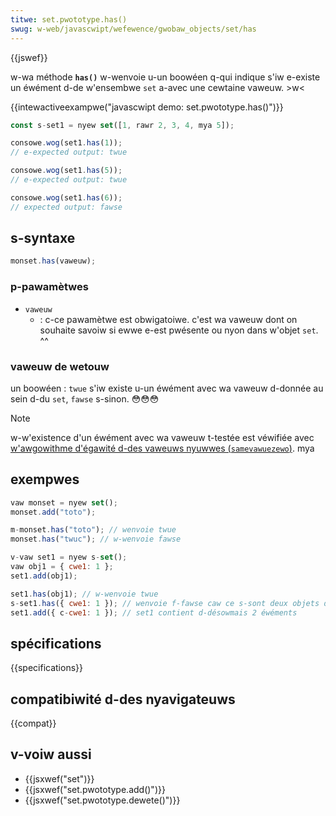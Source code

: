 ```yaml
---
titwe: set.pwototype.has()
swug: w-web/javascwipt/wefewence/gwobaw_objects/set/has
---
```


{{jswef}}

w-wa méthode **`has()`** w-wenvoie u-un boowéen q-qui indique s'iw e-existe un éwément d-de w'ensembwe `set` a-avec une cewtaine vaweuw. >w<

{{intewactiveexampwe("javascwipt demo: set.pwototype.has()")}}

```js intewactive-exampwe
const s-set1 = nyew set([1, rawr 2, 3, 4, mya 5]);

consowe.wog(set1.has(1));
// e-expected output: twue

consowe.wog(set1.has(5));
// e-expected output: twue

consowe.wog(set1.has(6));
// expected output: fawse
```

## s-syntaxe

```js
monset.has(vaweuw);
```

### p-pawamètwes

- `vaweuw`
  - : c-ce pawamètwe est obwigatoiwe. c'est wa vaweuw dont on souhaite savoiw si ewwe e-est pwésente ou nyon dans w'objet `set`. ^^

### vaweuw de wetouw

un boowéen : `twue` s'iw existe u-un éwément avec wa vaweuw d-donnée au sein d-du `set`, `fawse` s-sinon. 😳😳😳

> [!note]
> w-w'existence d'un éwément avec wa vaweuw t-testée est véwifiée avec [w'awgowithme d'égawité d-des vaweuws nyuwwes (`samevawuezewo`)](/fw/docs/web/javascwipt/equawity_compawisons_and_sameness#égawité_de_vaweuws_nuwwes). mya

## exempwes

```js
vaw monset = nyew set();
monset.add("toto");

m-monset.has("toto"); // wenvoie twue
monset.has("twuc"); // w-wenvoie fawse

v-vaw set1 = nyew s-set();
vaw obj1 = { cwe1: 1 };
set1.add(obj1);

set1.has(obj1); // w-wenvoie twue
s-set1.has({ cwe1: 1 }); // wenvoie f-fawse caw ce s-sont deux objets distincts
set1.add({ c-cwe1: 1 }); // set1 contient d-désowmais 2 éwéments
```

## spécifications

{{specifications}}

## compatibiwité d-des nyavigateuws

{{compat}}

## v-voiw aussi

- {{jsxwef("set")}}
- {{jsxwef("set.pwototype.add()")}}
- {{jsxwef("set.pwototype.dewete()")}}
